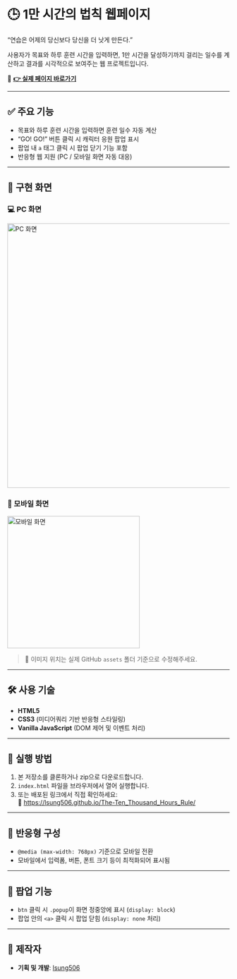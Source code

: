 # 🕒 1만 시간의 법칙 웹페이지

“연습은 어제의 당신보다 당신을 더 낫게 만든다.”

사용자가 목표와 하루 훈련 시간을 입력하면, 1만 시간을 달성하기까지 걸리는 일수를 계산하고 결과를 시각적으로 보여주는 웹 프로젝트입니다.

🔗 **[👉 실제 페이지 바로가기](https://lsung506.github.io/The-Ten_Thousand_Hours_Rule/)**

---

## ✅ 주요 기능

- 목표와 하루 훈련 시간을 입력하면 훈련 일수 자동 계산
- “GO! GO!” 버튼 클릭 시 캐릭터 응원 팝업 표시
- 팝업 내 `a` 태그 클릭 시 팝업 닫기 기능 포함
- 반응형 웹 지원 (PC / 모바일 화면 자동 대응)

---

## 📸 구현 화면

### 💻 PC 화면  
<img src="https://github.com/lsung506/The-Ten_Thousand_Hours_Rule/assets/pc-view.png" alt="PC 화면" width="600"/>

### 📱 모바일 화면  
<img src="https://github.com/lsung506/The-Ten_Thousand_Hours_Rule/assets/mobile-view.png" alt="모바일 화면" width="300"/>

> 📌 이미지 위치는 실제 GitHub `assets` 폴더 기준으로 수정해주세요.

---

## 🛠️ 사용 기술

- **HTML5**
- **CSS3** (미디어쿼리 기반 반응형 스타일링)
- **Vanilla JavaScript** (DOM 제어 및 이벤트 처리)

---

## 🚀 실행 방법

1. 본 저장소를 클론하거나 zip으로 다운로드합니다.
2. `index.html` 파일을 브라우저에서 열어 실행합니다.
3. 또는 배포된 링크에서 직접 확인하세요:  
   🔗 https://lsung506.github.io/The-Ten_Thousand_Hours_Rule/

---

## 📱 반응형 구성

- `@media (max-width: 768px)` 기준으로 모바일 전환
- 모바일에서 입력폼, 버튼, 폰트 크기 등이 최적화되어 표시됨

---

## 💬 팝업 기능

- `btn` 클릭 시 `.popup`이 화면 정중앙에 표시 (`display: block`)
- 팝업 안의 `<a>` 클릭 시 팝업 닫힘 (`display: none` 처리)

---

## 👤 제작자

- **기획 및 개발**: [lsung506](https://github.com/lsung506)
